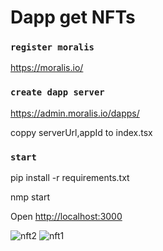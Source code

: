 # Dapp get NFTs

###  `register moralis`
https://moralis.io/

### `create dapp server`
https://admin.moralis.io/dapps/

coppy serverUrl,appId to index.tsx


### `start`
pip install -r requirements.txt

nmp start

Open [http://localhost:3000](http://localhost:3000) 

![nft2](https://user-images.githubusercontent.com/96345719/196977805-c8701ea8-d580-4c81-beeb-647b1fb2c6f3.png)
![nft1](https://user-images.githubusercontent.com/96345719/196979054-2a801f78-3dc7-4b85-9774-90f04c185b26.png)

